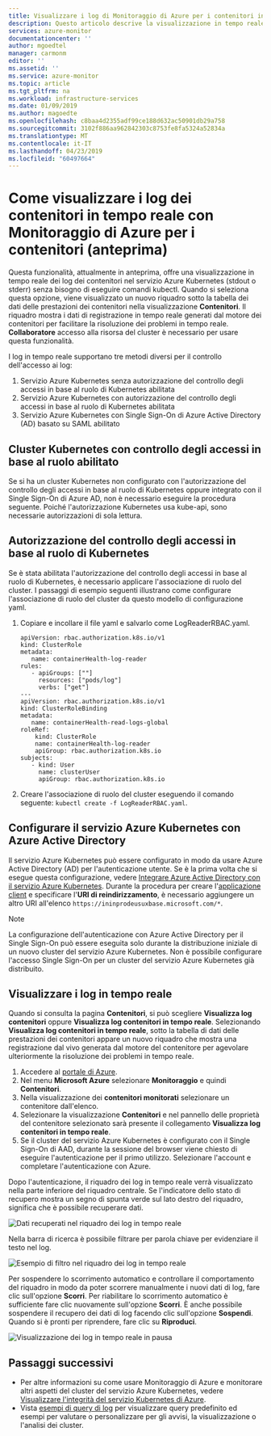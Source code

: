 ```yaml
---
title: Visualizzare i log di Monitoraggio di Azure per i contenitori in tempo reale | Microsoft Docs
description: Questo articolo descrive la visualizzazione in tempo reale dei log dei contenitori (stdout o stderr) senza usare kubectl con Monitoraggio di Azure per i contenitori.
services: azure-monitor
documentationcenter: ''
author: mgoedtel
manager: carmonm
editor: ''
ms.assetid: ''
ms.service: azure-monitor
ms.topic: article
ms.tgt_pltfrm: na
ms.workload: infrastructure-services
ms.date: 01/09/2019
ms.author: magoedte
ms.openlocfilehash: c8baa4d2355adf99ce188d632ac50901db29a758
ms.sourcegitcommit: 3102f886aa962842303c8753fe8fa5324a52834a
ms.translationtype: MT
ms.contentlocale: it-IT
ms.lasthandoff: 04/23/2019
ms.locfileid: "60497664"
---
```

# <a name="how-to-view-container-logs-real-time-with-azure-monitor-for-containers-preview"></a>Come visualizzare i log dei contenitori in tempo reale con Monitoraggio di Azure per i contenitori (anteprima)
Questa funzionalità, attualmente in anteprima, offre una visualizzazione in tempo reale dei log dei contenitori nel servizio Azure Kubernetes (stdout o stderr) senza bisogno di eseguire comandi kubectl. Quando si seleziona questa opzione, viene visualizzato un nuovo riquadro sotto la tabella dei dati delle prestazioni dei contenitori nella visualizzazione **Contenitori**.  Il riquadro mostra i dati di registrazione in tempo reale generati dal motore dei contenitori per facilitare la risoluzione dei problemi in tempo reale. **Collaboratore** accesso alla risorsa del cluster è necessario per usare questa funzionalità.

I log in tempo reale supportano tre metodi diversi per il controllo dell'accesso ai log:

1. Servizio Azure Kubernetes senza autorizzazione del controllo degli accessi in base al ruolo di Kubernetes abilitata 
2. Servizio Azure Kubernetes con autorizzazione del controllo degli accessi in base al ruolo di Kubernetes abilitata
3. Servizio Azure Kubernetes con Single Sign-On di Azure Active Directory (AD) basato su SAML abilitato 

## <a name="kubernetes-cluster-without-rbac-enabled"></a>Cluster Kubernetes con controllo degli accessi in base al ruolo abilitato
 
Se si ha un cluster Kubernetes non configurato con l'autorizzazione del controllo degli accessi in base al ruolo di Kubernetes oppure integrato con il Single Sign-On di Azure AD, non è necessario eseguire la procedura seguente. Poiché l'autorizzazione Kubernetes usa kube-api, sono necessarie autorizzazioni di sola lettura.

## <a name="kubernetes-rbac-authorization"></a>Autorizzazione del controllo degli accessi in base al ruolo di Kubernetes
Se è stata abilitata l'autorizzazione del controllo degli accessi in base al ruolo di Kubernetes, è necessario applicare l'associazione di ruolo del cluster. I passaggi di esempio seguenti illustrano come configurare l'associazione di ruolo del cluster da questo modello di configurazione yaml.   

1. Copiare e incollare il file yaml e salvarlo come LogReaderRBAC.yaml.  

   ```
   apiVersion: rbac.authorization.k8s.io/v1 
   kind: ClusterRole 
   metadata: 
      name: containerHealth-log-reader 
   rules: 
      - apiGroups: [""] 
        resources: ["pods/log"] 
        verbs: ["get"] 
   --- 
   apiVersion: rbac.authorization.k8s.io/v1 
   kind: ClusterRoleBinding 
   metadata: 
      name: containerHealth-read-logs-global 
   roleRef: 
       kind: ClusterRole 
       name: containerHealth-log-reader 
       apiGroup: rbac.authorization.k8s.io 
   subjects: 
      - kind: User 
        name: clusterUser 
        apiGroup: rbac.authorization.k8s.io 
   ```

2. Creare l'associazione di ruolo del cluster eseguendo il comando seguente: `kubectl create -f LogReaderRBAC.yaml`. 

## <a name="configure-aks-with-azure-active-directory"></a>Configurare il servizio Azure Kubernetes con Azure Active Directory
Il servizio Azure Kubernetes può essere configurato in modo da usare Azure Active Directory (AD) per l'autenticazione utente. Se è la prima volta che si esegue questa configurazione, vedere [Integrare Azure Active Directory con il servizio Azure Kubernetes](../../aks/azure-ad-integration.md). Durante la procedura per creare l'[applicazione client](../../aks/azure-ad-integration.md#create-client-application) e specificare l'**URI di reindirizzamento**, è necessario aggiungere un altro URI all'elenco `https://ininprodeusuxbase.microsoft.com/*`.  

>[!NOTE]
>La configurazione dell'autenticazione con Azure Active Directory per il Single Sign-On può essere eseguita solo durante la distribuzione iniziale di un nuovo cluster del servizio Azure Kubernetes. Non è possibile configurare l'accesso Single Sign-On per un cluster del servizio Azure Kubernetes già distribuito.  
> 

## <a name="view-live-logs"></a>Visualizzare i log in tempo reale
Quando si consulta la pagina **Contenitori**, si può scegliere **Visualizza log contenitori** oppure **Visualizza log contenitori in tempo reale**.  Selezionando **Visualizza log contenitori in tempo reale**, sotto la tabella di dati delle prestazioni dei contenitori appare un nuovo riquadro che mostra una registrazione dal vivo generata dal motore del contenitore per agevolare ulteriormente la risoluzione dei problemi in tempo reale.  
1. Accedere al [portale di Azure](https://portal.azure.com). 
2. Nel menu **Microsoft Azure** selezionare **Monitoraggio** e quindi **Contenitori**.  
3. Nella visualizzazione dei **contenitori monitorati** selezionare un contenitore dall'elenco.  
4. Selezionare la visualizzazione **Contenitori** e nel pannello delle proprietà del contenitore selezionato sarà presente il collegamento **Visualizza log contenitori in tempo reale**.  
5. Se il cluster del servizio Azure Kubernetes è configurato con il Single Sign-On di AAD, durante la sessione del browser viene chiesto di eseguire l'autenticazione per il primo utilizzo. Selezionare l'account e completare l'autenticazione con Azure.  

Dopo l'autenticazione, il riquadro dei log in tempo reale verrà visualizzato nella parte inferiore del riquadro centrale. Se l'indicatore dello stato di recupero mostra un segno di spunta verde sul lato destro del riquadro, significa che è possibile recuperare dati.
    
  ![Dati recuperati nel riquadro dei log in tempo reale](./media/container-insights-live-logs/live-logs-pane-01.png)  

Nella barra di ricerca è possibile filtrare per parola chiave per evidenziare il testo nel log.   

  ![Esempio di filtro nel riquadro dei log in tempo reale](./media/container-insights-live-logs/live-logs-pane-filter-01.png)

Per sospendere lo scorrimento automatico e controllare il comportamento del riquadro in modo da poter scorrere manualmente i nuovi dati di log, fare clic sull'opzione **Scorri**.  Per riabilitare lo scorrimento automatico è sufficiente fare clic nuovamente sull'opzione **Scorri**.  È anche possibile sospendere il recupero dei dati di log facendo clic sull'opzione **Sospendi**. Quando si è pronti per riprendere, fare clic su **Riproduci**.  

![Visualizzazione dei log in tempo reale in pausa](./media/container-insights-live-logs/live-logs-pane-pause-01.png)

## <a name="next-steps"></a>Passaggi successivi
- Per altre informazioni su come usare Monitoraggio di Azure e monitorare altri aspetti del cluster del servizio Azure Kubernetes, vedere [Visualizzare l'integrità del servizio Kubernetes di Azure](container-insights-analyze.md).
- Vista [esempi di query di log](container-insights-log-search.md#search-logs-to-analyze-data) per visualizzare query predefinito ed esempi per valutare o personalizzare per gli avvisi, la visualizzazione o l'analisi dei cluster.
